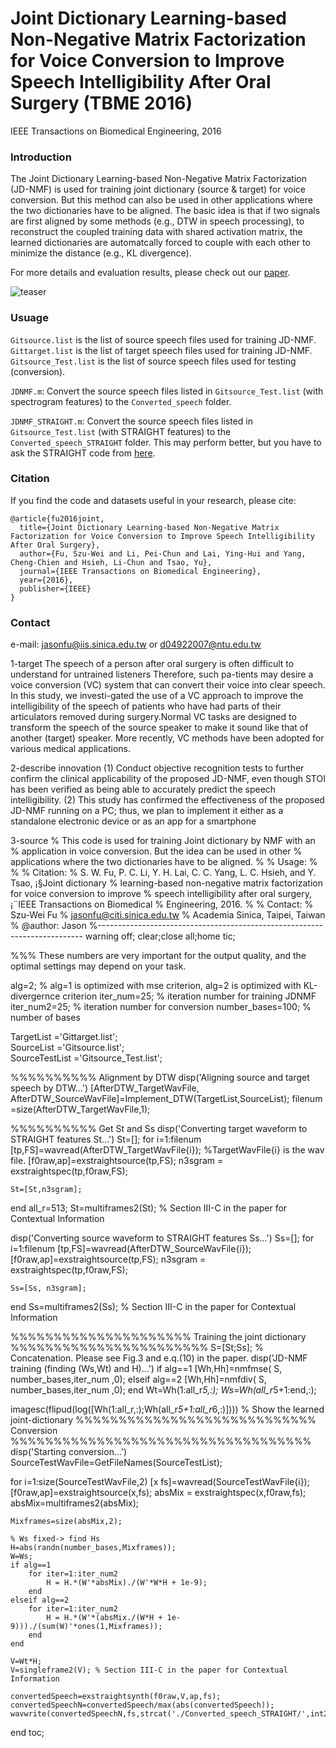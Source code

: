 # Joint Dictionary Learning-based Non-Negative Matrix Factorization for Voice Conversion to Improve Speech Intelligibility After Oral Surgery (TBME 2016)


IEEE Transactions on Biomedical Engineering, 2016


### Introduction
The Joint Dictionary Learning-based Non-Negative Matrix Factorization (JD-NMF) is used for training joint dictionary (source & target) for voice conversion. But this method can also be used in other applications where the two dictionaries have to be aligned. The basic idea is that if two signals are first aligned by some methods (e.g., DTW in speech processing), to reconstruct the coupled training data with shared activation matrix, the learned dictionaries are automatcally forced to couple with each other to minimize the distance (e.g., KL divergence).


For more details and evaluation results, please check out our  [paper](http://ieeexplore.ieee.org/document/7797132/).

![teaser](https://jasonswfu.github.io/JasonFu.github.io/images/Joint_NMF.png)

### Usuage

`Gitsource.list` is the list of source speech files used for training JD-NMF.
`Gittarget.list` is the list of target speech files used for training JD-NMF.
`Gitsource_Test.list` is the list of source speech files used for testing (conversion).

`JDNMF.m`: Convert the source speech files listed in `Gitsource_Test.list` (with spectrogram features) to the `Converted_speech` folder.


`JDNMF_STRAIGHT.m`: Convert the source speech files listed in `Gitsource_Test.list` (with STRAIGHT features) to the `Converted_speech_STRAIGHT` folder. This may perform better, but you have to ask the STRAIGHT code from [here](http://www.wakayama-u.ac.jp/~kawahara/index-e.html).


### Citation

If you find the code and datasets useful in your research, please cite:

    @article{fu2016joint,
      title={Joint Dictionary Learning-based Non-Negative Matrix Factorization for Voice Conversion to Improve Speech Intelligibility After Oral Surgery},
      author={Fu, Szu-Wei and Li, Pei-Chun and Lai, Ying-Hui and Yang, Cheng-Chien and Hsieh, Li-Chun and Tsao, Yu},
      journal={IEEE Transactions on Biomedical Engineering},
      year={2016},
      publisher={IEEE}
    }
    
### Contact

e-mail: jasonfu@iis.sinica.edu.tw or d04922007@ntu.edu.tw








1-target
The speech of a person after oral surgery is often difficult to understand for untrained listeners Therefore, such pa-tients may desire a voice conversion (VC) system that can convert their voice into clear speech. In this study, we investi-gated the use of a VC approach to improve the intelligibility of the speech of patients who have had parts of their articulators removed during surgery.Normal VC tasks are designed to transform the speech of the source speaker to make it sound like that of another (target) speaker. More recently, VC methods have been adopted for various medical applications.

2-describe innovation
(1) Conduct objective recognition tests to further confirm the clinical applicability of the proposed JD-NMF, even though STOI has been verified as being able to accurately predict the speech intelligibility. (2) This study has confirmed the effectiveness of the proposed JD-NMF running on a PC; thus, we plan to implement it either as a standalone electronic device or as an app for a smartphone

3-source
% This code is used for training Joint dictionary by NMF with an
% application in voice conversion. But the idea can be used in other
% applications where the two dictionaries have to be aligned.
% 
% Usage: 
%        
% 
% Citation: 
%       S. W. Fu, P. C. Li, Y. H. Lai, C. C. Yang, L. C. Hsieh, and Y. Tsao, ¡§Joint dictionary
%       learning-based non-negative matrix factorization for voice conversion to improve
%       speech intelligibility after oral surgery,¡¨IEEE Transactions on Biomedical
%       Engineering, 2016.
% 
% Contact:
%        Szu-Wei Fu
%        jasonfu@citi.sinica.edu.tw
%        Academia Sinica, Taipei, Taiwan
% @author: Jason
%--------------------------------------------------------------------------
warning off;
clear;close all;home
tic;

%%% These numbers are very important for the output quality, and the optimal settings may depend on your task.

alg=2;               % alg=1 is optimized with mse criterion, alg=2 is optimized with KL-divergernce criterion
iter_num=25;         % iteration number for training JDNMF
iter_num2=25;         % iteration number for conversion
number_bases=100;     %  number of bases

TargetList     ='Gittarget.list';  
SourceList     ='Gitsource.list';      
SourceTestList ='Gitsource_Test.list'; 

%%%%%%%%%% Alignment by DTW
disp('Aligning source and target speech by DTW...')
[AfterDTW_TargetWavFile, AfterDTW_SourceWavFile]=Implement_DTW(TargetList,SourceList);
filenum     =size(AfterDTW_TargetWavFile,1);
		
%%%%%%%%%%  Get St and Ss
disp('Converting target waveform to STRAIGHT features St...')
St=[];
for i=1:filenum
    [tp,FS]=wavread(AfterDTW_TargetWavFile{i}); %TargetWavFile{i} is the wav file.
    [f0raw,ap]=exstraightsource(tp,FS); 
    n3sgram = exstraightspec(tp,f0raw,FS); 
    
    St=[St,n3sgram];
end
all_r=513;
St=multiframes2(St); % Section III-C in the paper for Contextual Information

disp('Converting source waveform to STRAIGHT features Ss...')
Ss=[];
for i=1:filenum
    [tp,FS]=wavread(AfterDTW_SourceWavFile{i}); 
    [f0raw,ap]=exstraightsource(tp,FS); 
    n3sgram = exstraightspec(tp,f0raw,FS); 
    
    Ss=[Ss, n3sgram];
end
Ss=multiframes2(Ss); % Section III-C in the paper for Contextual Information

%%%%%%%%%%%%%%%%%%%%% Training the joint dictionary %%%%%%%%%%%%%%%%%%%%%%%
S=[St;Ss];      % Concatenation. Please see Fig.3 and e.q.(10) in the paper.
disp('JD-NMF training (finding (Ws,Wt) and H)...')
if alg==1
    [Wh,Hh]=nmfmse( S, number_bases,iter_num ,0);
elseif alg==2
    [Wh,Hh]=nmfdiv( S, number_bases,iter_num ,0);
end
Wt=Wh(1:all_r*5,:); Ws=Wh(all_r*5+1:end,:);     

imagesc(flipud(log([Wh(1:all_r,:);Wh(all_r*5+1:all_r*6,:)])))   % Show the learned joint-dictionary
%%%%%%%%%%%%%%%%%%%%%%%%%%%% Conversion %%%%%%%%%%%%%%%%%%%%%%%%%%%%%%%%%%%
disp('Starting conversion...')
SourceTestWavFile=GetFileNames(SourceTestList);

for i=1:size(SourceTestWavFile,2)
    [x fs]=wavread(SourceTestWavFile{i});
    [f0raw,ap]=exstraightsource(x,fs); 
    absMix = exstraightspec(x,f0raw,fs); absMix=multiframes2(absMix);
    
    Mixframes=size(absMix,2);

    % Ws fixed-> find Hs
    H=abs(randn(number_bases,Mixframes)); 
    W=Ws;
    if alg==1
        for iter=1:iter_num2
            H = H.*(W'*absMix)./(W'*W*H + 1e-9);
        end
    elseif alg==2
        for iter=1:iter_num2
            H = H.*(W'*(absMix./(W*H + 1e-9)))./(sum(W)'*ones(1,Mixframes));
        end
    end

    V=Wt*H; 
    V=singleframe2(V); % Section III-C in the paper for Contextual Information

    convertedSpeech=exstraightsynth(f0raw,V,ap,fs);
    convertedSpeechN=convertedSpeech/max(abs(convertedSpeech));
    wavwrite(convertedSpeechN,fs,strcat('./Converted_speech_STRAIGHT/',int2str(i),'.wav')); 
end
toc;
